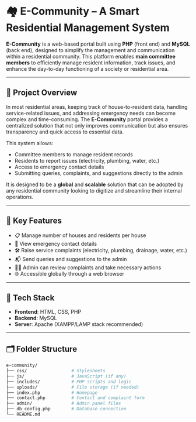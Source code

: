 # 🏘️ E-Community – A Smart Residential Management System

**E-Community** is a web-based portal built using **PHP** (front end) and **MySQL** (back end), designed to simplify the management and communication within a residential community. This platform enables **main committee members** to efficiently manage resident information, track issues, and enhance the day-to-day functioning of a society or residential area.

---

## 📖 Project Overview

In most residential areas, keeping track of house-to-resident data, handling service-related issues, and addressing emergency needs can become complex and time-consuming. The **E-Community** portal provides a centralized solution that not only improves communication but also ensures transparency and quick access to essential data.

This system allows:
- Committee members to manage resident records
- Residents to report issues (electricity, plumbing, water, etc.)
- Access to emergency contact details
- Submitting queries, complaints, and suggestions directly to the admin

It is designed to be a **global** and **scalable** solution that can be adopted by any residential community looking to digitize and streamline their internal operations.

---

## 🔑 Key Features

- 📋 Manage number of houses and residents per house
- 🚨 View emergency contact details
- 🛠️ Raise service complaints (electricity, plumbing, drainage, water, etc.)
- 📬 Send queries and suggestions to the admin
- 🧑‍💼 Admin can review complaints and take necessary actions
- 🌐 Accessible globally through a web browser

---

## 🧰 Tech Stack

- **Frontend**: HTML, CSS, PHP
- **Backend**: MySQL
- **Server**: Apache (XAMPP/LAMP stack recommended)

---

## 🗂️ Folder Structure

```bash
e-community/
├── css/                 # Stylesheets
├── js/                  # JavaScript (if any)
├── includes/            # PHP scripts and logic
├── uploads/             # File storage (if needed)
├── index.php            # Homepage
├── contact.php          # Contact and complaint form
├── admin/               # Admin panel files
├── db_config.php        # Database connection
└── README.md
